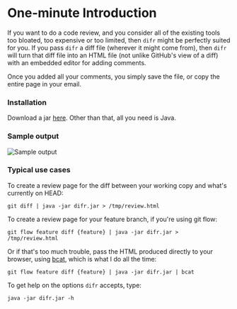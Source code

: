 # One-minute Introduction

If you want to do a code review, and you consider all of the existing tools too bloated, too expensive or too limited, then `difr` might be perfectly suited for you. If you pass `difr` a diff file (wherever it might come from), then `difr` will turn that diff file into an HTML file (not unlike GitHub's view of a diff) with an embedded editor for adding comments. 

Once you added all your comments, you simply save the file, or copy the entire page in your email. 

### Installation

Download a jar [here](https://www.dropbox.com/s/sbqgcseosbqwdzc/difr.jar). Other than that, all you need is Java.

### Sample output

![Sample output](http://nxt.flotsam.nl/difr.png)

### Typical use cases

To create a review page for the diff between your working copy and what's currently on HEAD:

    git diff | java -jar difr.jar > /tmp/review.html

To create a review page for your feature branch, if you're using git flow:

    git flow feature diff {feature} | java -jar difr.jar > /tmp/review.html
    
Or if that's too much trouble, pass the HTML produced directly to your browser, using [bcat](http://rtomayko.github.io/bcat/), which is what I do all the time:

    git flow feature diff {feature} | java -jar difr.jar | bcat

To get help on the options `difr` accepts, type:

    java -jar difr.jar -h



